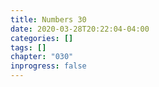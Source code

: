 ```yaml
---
title: Numbers 30
date: 2020-03-28T20:22:04-04:00
categories: []
tags: []
chapter: "030"
inprogress: false
---
```


